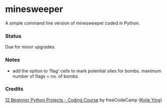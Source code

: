 # minesweeper

A simple command line version of minesweeper coded in Python.

### Status

Due for minor upgrades.

### Notes

- add the option to 'flag' cells to mark potential sites for bombs. maximum number of flags = no. of bombs

### Credits

[12 Beginner Python Projects - Coding Course](https://youtu.be/8ext9G7xspg?t=5236) by freeCodeCamp ([Kylie Ying](https://www.youtube.com/ycubed))
